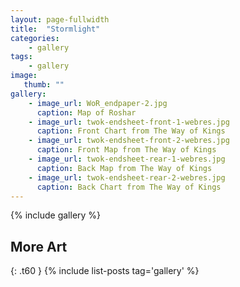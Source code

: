 ```yaml
---
layout: page-fullwidth
title:  "Stormlight"
categories:
    - gallery
tags:
    - gallery
image:
   thumb: ""
gallery:
    - image_url: WoR_endpaper-2.jpg
      caption: Map of Roshar
    - image_url: twok-endsheet-front-1-webres.jpg
      caption: Front Chart from The Way of Kings
    - image_url: twok-endsheet-front-2-webres.jpg
      caption: Front Map from The Way of Kings
    - image_url: twok-endsheet-rear-1-webres.jpg
      caption: Back Map from The Way of Kings
    - image_url: twok-endsheet-rear-2-webres.jpg
      caption: Back Chart from The Way of Kings
---
```


{% include gallery %}

## More Art
{: .t60 }
{% include list-posts tag='gallery' %}

